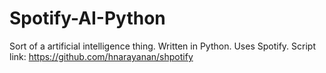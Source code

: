 # Spotify-AI-Python
Sort of a artificial intelligence thing. Written in Python. Uses Spotify. Script link: https://github.com/hnarayanan/shpotify
